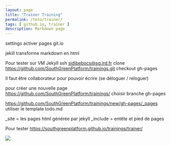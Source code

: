 ```yaml
---
layout: page
title: "Trainer Training"
permalink: /toto/trainer/
tags: [ github.io, trainer ]
description: Markdown page
---
```


settings activer pages git.io

jekill transforme markdown en html

Pour tester sur VM Jekyll
ssh sidibebocs@sg.ird.fr
clone https://github.com/SouthGreenPlatform/trainings.git
checkout gh-pages

Il faut être collaborateur pour pouvoir écrire (se déloguer / reloguer)

pour créer une nouvelle page
https://github.com/SouthGreenPlatform/trainings/
choisir branche gh-pages

https://github.com/SouthGreenPlatform/trainings/new/gh-pages/_pages
utiliser le template todo.md

_site = les pages html générée par jekyll
_include = entête et pied de pages

Pour tester
https://southgreenplatform.github.io/trainings/trainer/

<img width="auto" class="img-responsive" src="{{ site.url }}/images/vider_cache.png"/>
